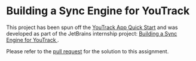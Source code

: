 # Building a Sync Engine for YouTrack

This project has been spun off the [YouTrack App Quick Start](https://www.jetbrains.com/help/youtrack/devportal/apps-quick-start-guide.html) and was developed as part of the JetBrains internship project: [Building a Sync Engine for YouTrack
](https://internship.jetbrains.com/projects/1631).

Please refer to the [pull request](https://github.com/kpolicar/youtrack-test-code-review/pull/2) for the solution to this assignment.